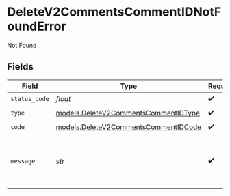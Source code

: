 # DeleteV2CommentsCommentIDNotFoundError

Not Found


## Fields

| Field                                                                              | Type                                                                               | Required                                                                           | Description                                                                        | Example                                                                            |
| ---------------------------------------------------------------------------------- | ---------------------------------------------------------------------------------- | ---------------------------------------------------------------------------------- | ---------------------------------------------------------------------------------- | ---------------------------------------------------------------------------------- |
| `status_code`                                                                      | *float*                                                                            | :heavy_check_mark:                                                                 | N/A                                                                                |                                                                                    |
| `type`                                                                             | [models.DeleteV2CommentsCommentIDType](../models/deletev2commentscommentidtype.md) | :heavy_check_mark:                                                                 | N/A                                                                                |                                                                                    |
| `code`                                                                             | [models.DeleteV2CommentsCommentIDCode](../models/deletev2commentscommentidcode.md) | :heavy_check_mark:                                                                 | N/A                                                                                |                                                                                    |
| `message`                                                                          | *str*                                                                              | :heavy_check_mark:                                                                 | N/A                                                                                | Could not find Comment with ID "aa1dc1d9-93ac-4c6c-987e-16b6eea9aab2".             |